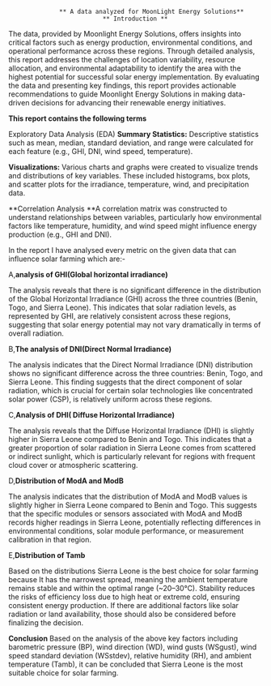                   ** A data analyzed for MoonLight Energy Solutions**                 
                              ** Introduction **
The data, provided by Moonlight Energy Solutions, offers insights into critical factors such as 
energy production, environmental conditions, and operational performance across these regions. 
Through detailed analysis, this report addresses the challenges of location variability, resource 
allocation, and environmental adaptability to identify the area with the highest potential for 
successful solar energy implementation. 
By evaluating the data and presenting key findings, this report provides actionable 
recommendations to guide Moonlight Energy Solutions in making data-driven decisions for 
advancing their renewable energy initiatives.


**This report contains the following terms**
  
  Exploratory Data Analysis (EDA) 
**Summary Statistics:** Descriptive statistics such as mean, median, standard 
deviation, and range were calculated for each feature (e.g., GHI, DNI, wind 
speed, temperature). 

**Visualizations:** Various charts and graphs were created to visualize trends and 
distributions of key variables. These included histograms, box plots, and scatter 
plots for the irradiance, temperature, wind, and precipitation data. 

**Correlation Analysis **A correlation matrix was constructed to understand 
relationships between variables, particularly how environmental factors like 
temperature, humidity, and wind speed might influence energy production (e.g., 
GHI and DNI).

In the report I have analysed every metric on the given data that can influence solar farming which are:-

A,**analysis of GHI(Global horizontal irradiance)**

The analysis reveals that there is no significant difference in the distribution of the Global 
Horizontal Irradiance (GHI) across the three countries (Benin, Togo, and Sierra Leone). This 
indicates that solar radiation levels, as represented by GHI, are relatively consistent across these 
regions, suggesting that solar energy potential may not vary dramatically in terms of overall 
radiation. 

B,**The analysis of DNI(Direct Normal Irradiance)**

  The analysis indicates that the Direct Normal Irradiance (DNI) distribution shows no significant 
difference across the three countries: Benin, Togo, and Sierra Leone. This finding suggests that 
the direct component of solar radiation, which is crucial for certain solar technologies like 
concentrated solar power (CSP), is relatively uniform across these regions. 

C,**Analysis of DHI( Diffuse Horizontal Irradiance)**

The analysis reveals that the Diffuse Horizontal Irradiance (DHI) is slightly higher in Sierra 
Leone compared to Benin and Togo. This indicates that a greater proportion of solar radiation in 
Sierra Leone comes from scattered or indirect sunlight, which is particularly relevant for regions 
with frequent cloud cover or atmospheric scattering.

D,**Distribution of ModA and ModB**

The analysis indicates that the distribution of ModA and ModB values is slightly higher in Sierra Leone 
compared to Benin and Togo. This suggests that the specific modules or sensors associated with 
ModA and ModB records higher readings in Sierra Leone, potentially reflecting differences in 
environmental conditions, solar module performance, or measurement calibration in that region.

E,**Distribution of Tamb**

 Based on the distributions 
Sierra Leone is the best choice for solar farming because 
It has the narrowest spread, meaning the ambient temperature remains stable and within the 
optimal range (~20–30°C). 
Stability reduces the risks of efficiency loss due to high heat or extreme cold, ensuring consistent 
energy production. 
If there are additional factors like solar radiation or land availability, those should also be 
considered before finalizing the decision. 

   **Conclusion** 
Based on the analysis of the above key factors including barometric pressure (BP), wind 
direction (WD), wind gusts (WSgust), wind speed standard deviation (WSstdev), relative 
humidity (RH), and ambient temperature (Tamb), it can be concluded that Sierra Leone is the 
most suitable choice for solar farming.







